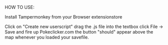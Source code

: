 HOW TO USE:



Install Tampermonkey from your Browser extensionstore

Click on "Create new userscript" drag the .js file into the textbox click File -> Save and fire up Pokeclicker.com the button "should" appear above the map whenever you loaded your savefile.
